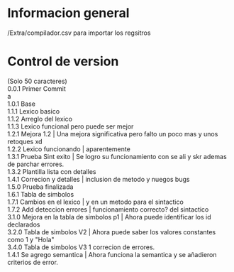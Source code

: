 # Informacion general
/Extra/compilador.csv para importar los regsitros
# Control de version
(Solo 50 caracteres)  
0.0.1 Primer Commit    
a  
1.0.1 Base  
1.1.1 Lexico basico  
1.1.2 Arreglo del lexico  
1.1.3 Lexico funcional pero puede ser mejor  
1.2.1 Mejora 1.2 | Una mejora significativa pero falto un poco mas y unos retoques xd  
1.2.2 Lexico funcionando | aparentemente   
1.3.1 Prueba Sint exito | Se logro su funcionamiento con se ali y skr ademas de parchar errores.  
1.3.2 Plantilla lista con detalles  
1.4.1 Correcion y detalles | inclusion de metodo y nuegos bugs  
1.5.0 Prueba finalizada    
1.6.1 Tabla de simbolos  
1.7.1 Cambios en el lexico | y en un metodo para el sintactico  
1.7.2 Add deteccion errores | funcionamiento correcto? del sintactico  
3.1.0 Mejora en la tabla de simbolos p1 | Ahora puede identificar los id declarados  
3.2.0 Tabla de simbolos V2 | Ahora puede saber los valores constantes como 1 y "Hola"  
3.4.0 Tabla de simbolos V3 1 correcion de errores.  
1.4.1 Se agrego semantica | Ahora funciona la semantica y se añadieron criterios de error.  